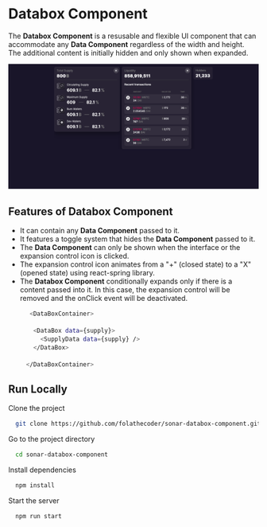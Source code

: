 
# Databox Component

The **Databox Component** is a resusable and flexible UI component that can accommodate any **Data Component** regardless of the width and height. The additional content is initially hidden and only shown when expanded.


![Logo](./public/preview.png)


## Features of Databox Component

 - It can contain any **Data Component** passed to it.
 - It features a toggle system that hides the **Data Component** passed to it.
 - The **Data Component** can only be shown when the interface or the expansion control icon is clicked.
 - The expansion control icon animates from a "+" (closed state) to a "X" (opened state) using react-spring library.
 - The **Databox Component** conditionally expands only if there is a content passed into it. In this case, the expansion control will be removed and the onClick event will be deactivated.

 
 ```bash
       <DataBoxContainer>

        <DataBox data={supply}>
          <SupplyData data={supply} />
        </DataBox>

      </DataBoxContainer>
```
 

## Run Locally

Clone the project

```bash
  git clone https://github.com/folathecoder/sonar-databox-component.git
```

Go to the project directory

```bash
  cd sonar-databox-component 
```

Install dependencies

```bash
  npm install
```

Start the server

```bash
  npm run start
```

